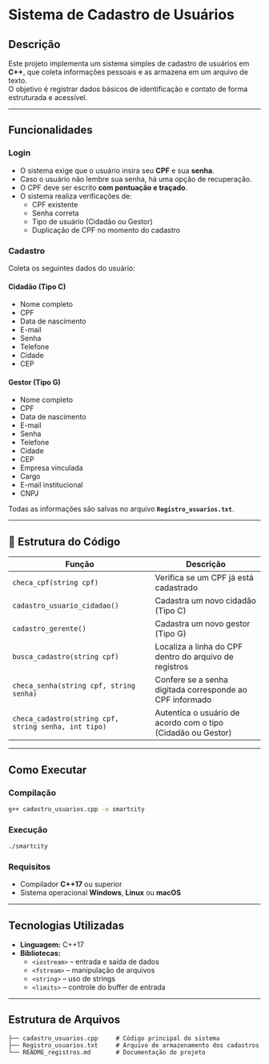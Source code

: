 # Sistema de Cadastro de Usuários

## Descrição
Este projeto implementa um sistema simples de cadastro de usuários em **C++**, que coleta informações pessoais e as armazena em um arquivo de texto.  
O objetivo é registrar dados básicos de identificação e contato de forma estruturada e acessível.

---

## Funcionalidades

### Login
- O sistema exige que o usuário insira seu **CPF** e sua **senha**.  
- Caso o usuário não lembre sua senha, há uma opção de recuperação.  
- O CPF deve ser escrito **com pontuação e traçado**.  
- O sistema realiza verificações de:
  - CPF existente  
  - Senha correta  
  - Tipo de usuário (Cidadão ou Gestor)  
  - Duplicação de CPF no momento do cadastro  

### Cadastro
Coleta os seguintes dados do usuário:

#### Cidadão (Tipo C)
- Nome completo  
- CPF  
- Data de nascimento  
- E-mail  
- Senha  
- Telefone  
- Cidade  
- CEP  

#### Gestor (Tipo G)
- Nome completo  
- CPF  
- Data de nascimento  
- E-mail  
- Senha  
- Telefone  
- Cidade  
- CEP  
- Empresa vinculada  
- Cargo  
- E-mail institucional  
- CNPJ  

Todas as informações são salvas no arquivo **`Registro_usuarios.txt`**.

---

## 🧩 Estrutura do Código

| Função | Descrição |
|--------|------------|
| `checa_cpf(string cpf)` | Verifica se um CPF já está cadastrado |
| `cadastro_usuario_cidadao()` | Cadastra um novo cidadão (Tipo C) |
| `cadastro_gerente()` | Cadastra um novo gestor (Tipo G) |
| `busca_cadastro(string cpf)` | Localiza a linha do CPF dentro do arquivo de registros |
| `checa_senha(string cpf, string senha)` | Confere se a senha digitada corresponde ao CPF informado |
| `checa_cadastro(string cpf, string senha, int tipo)` | Autentica o usuário de acordo com o tipo (Cidadão ou Gestor) |

---

## Como Executar

### Compilação
```bash
g++ cadastro_usuarios.cpp -o smartcity
```

### Execução
```bash
./smartcity
```

### Requisitos
- Compilador **C++17** ou superior  
- Sistema operacional **Windows**, **Linux** ou **macOS**

---

## Tecnologias Utilizadas
- **Linguagem:** C++17  
- **Bibliotecas:**
  - `<iostream>` – entrada e saída de dados  
  - `<fstream>` – manipulação de arquivos  
  - `<string>` – uso de strings  
  - `<limits>` – controle do buffer de entrada  

---

## Estrutura de Arquivos
```
├── cadastro_usuarios.cpp     # Código principal do sistema
├── Registro_usuarios.txt     # Arquivo de armazenamento dos cadastros
└── README_registros.md       # Documentação do projeto
```

